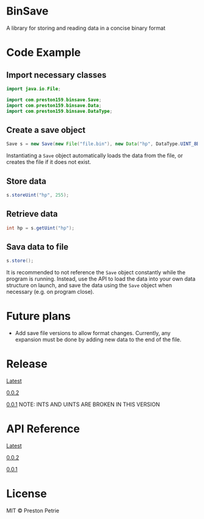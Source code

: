 # BinSave

A library for storing and reading data in a concise binary format

# Code Example

## Import necessary classes

```java
import java.io.File;

import com.preston159.binsave.Save;
import com.preston159.binsave.Data;
import com.preston159.binsave.DataType;
```

## Create a save object

```java
Save s = new Save(new File("file.bin"), new Data("hp", DataType.UINT_8BIT, 1));
```

Instantiating a `Save` object automatically loads the data from the file, or creates the file if it does not exist.

## Store data

```java
s.storeUint("hp", 255);
```

## Retrieve data

```java
int hp = s.getUint("hp");
```

## Sava data to file

```java
s.store();
```

It is recommended to not reference the `Save` object constantly while the program is running.  Instead, use the API to load the data into your own data structure on launch, and save the data using the `Save` object when necessary (e.g. on program close).

# Future plans

- Add save file versions to allow format changes. Currently, any expansion must be done by adding new data to the end of the file.

# Release

[Latest](./BinSave/Release/0.0.2.jar)

[0.0.2](./BinSave/Release/0.0.2.jar)

[0.0.1](./BinSave/Release/0.0.1.jar) NOTE: INTS AND UINTS ARE BROKEN IN THIS VERSION

# API Reference

[Latest](http://preston159.com/docs/BinSave/0.0.2/)

[0.0.2](http://preston159.com/docs/BinSave/0.0.2/)

[0.0.1](http://preston159.com/docs/BinSave/0.0.1/)

# License

MIT &copy; Preston Petrie

